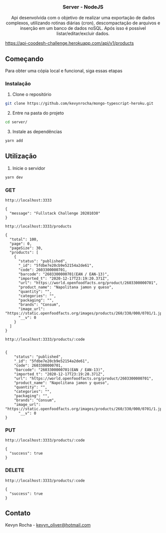 <p align="center">
  <h3 align="center"><strong>Server - NodeJS</strong></h3>
  <p align="center">
    Api desenvolvida com o objetivo de realizar uma exportação de dados complexos, utilizando rotinas diárias (cron), descompactação de arquivos e inserção em um banco de dados noSQL. Após isso é possível listar/editar/excluir dados.
  </p>
</p>

https://api-coodesh-challenge.herokuapp.com/api/v1/products

## Começando

Para obter uma cópia local e funcional, siga essas etapas

### Instalação

1. Clone o repositório
```sh
git clone https://github.com/kevynrocha/mongo-typescript-heroku.git
```
2. Entre na pasta do projeto
```sh
cd server/
```
3. Instale as dependências
```sh
yarn add
```
## Utilização

1. Inicie o servidor
```sh
yarn dev
```

### GET
`http://localhost:3333`

```
{
  "message": "Fullstack Challenge 20201030"
}
```

`http://localhost:3333/products`

```
{
  "total": 100,
  "page": 0,
  "pageSize": 30,
  "products": [
    {
      "status": "published",
      "_id": "5fdbe7e20cb9e52154a2de61",
      "code": 2603300000701,
      "barcode": "2603300000701(EAN / EAN-13)",
      "imported_t": "2020-12-17T23:19:20.371Z",
      "url": "https://world.openfoodfacts.org/product/2603300000701",
      "product_name": "Napolitana jamon y queso",
      "quantity": "",
      "categories": "",
      "packaging": "",
      "brands": "Consum",
      "image_url": "https://static.openfoodfacts.org/images/products/260/330/000/0701/1.jpg",
      "__v": 0
    }
  ]
}
```

`http://localhost:3333/products/:code`
```

{
	"status": "published",
	"_id": "5fdbe7e20cb9e52154a2de61",
	"code": 2603300000701,
	"barcode": "2603300000701(EAN / EAN-13)",
	"imported_t": "2020-12-17T23:19:20.371Z",
	"url": "https://world.openfoodfacts.org/product/2603300000701",
	"product_name": "Napolitana jamon y queso",
	"quantity": "",
	"categories": "",
	"packaging": "",
	"brands": "Consum",
	"image_url": "https://static.openfoodfacts.org/images/products/260/330/000/0701/1.jpg",
      "__v": 0
}
```

### PUT
`http://localhost:3333/products/:code`

```
{
  "success": true
}
```

### DELETE
`http://localhost:3333/products/:code`

```
{
  "success": true
}
```

## Contato

Kevyn Rocha - kevyn_oliver@hotmail.com

